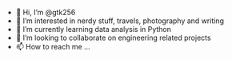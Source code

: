 - 👋 Hi, I’m @gtk256
- 👀 I’m interested in nerdy stuff, travels, photography and writing 
- 🌱 I’m currently learning data analysis in Python
- 💞️ I’m looking to collaborate on engineering related projects
- 📫 How to reach me ...

<!---
gtk256/gtk256 is a ✨ special ✨ repository because its `README.md` (this file) appears on your GitHub profile.
You can click the Preview link to take a look at your changes.
--->
